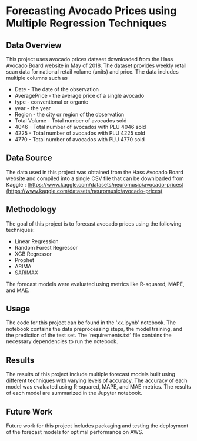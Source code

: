 # Forecasting Avocado Prices using Multiple Regression Techniques

## Data Overview
This project uses avocado prices dataset downloaded from the Hass Avocado Board website in May of 2018. The dataset provides weekly retail scan data for national retail volume (units) and price. The data includes multiple columns such as 

- Date - The date of the observation
- AveragePrice - the average price of a single avocado
- type - conventional or organic
- year - the year
- Region - the city or region of the observation
- Total Volume - Total number of avocados sold
- 4046 - Total number of avocados with PLU 4046 sold
- 4225 - Total number of avocados with PLU 4225 sold
- 4770 - Total number of avocados with PLU 4770 sold

## Data Source
The data used in this project was obtained from the Hass Avocado Board website and compiled into a single CSV file that can be downloaded from Kaggle :
[https://www.kaggle.com/datasets/neuromusic/avocado-prices](https://www.kaggle.com/datasets/neuromusic/avocado-prices)

## Methodology
The goal of this project is to forecast avocado prices using the following techniques:
- Linear Regression
- Random Forest Regressor
- XGB Regressor
- Prophet
- ARIMA
- SARIMAX

The forecast models were evaluated using metrics like R-squared, MAPE, and MAE.

## Usage
The code for this project can be found in the 'xx.ipynb' notebook. The notebook contains the data preprocessing steps, the model training, and the prediction of the test set. The 'requirements.txt' file contains the necessary dependencies to run the notebook.

## Results
The results of this project include multiple forecast models built using different techniques with varying levels of accuracy. The accuracy of each model was evaluated using R-squared, MAPE, and MAE metrics. The results of each model are summarized in the Jupyter notebook.

## Future Work
Future work for this project includes packaging and testing the deployment of the forecast models for optimal performance on AWS.
